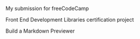 My submission for freeCodeCamp

Front End Development Libraries certification project

Build a Markdown Previewer
